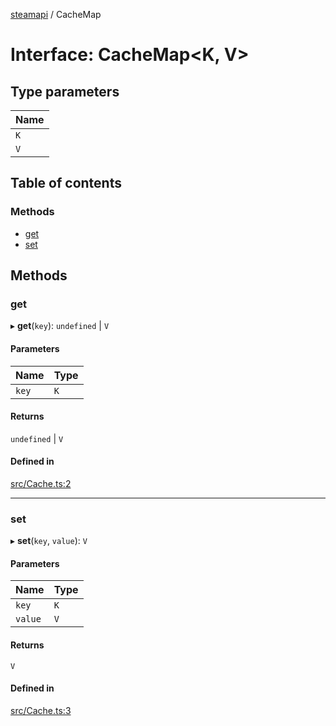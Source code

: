 [steamapi](../README.md) / CacheMap

# Interface: CacheMap\<K, V\>

## Type parameters

| Name |
| :------ |
| `K` |
| `V` |

## Table of contents

### Methods

- [get](CacheMap.md#get)
- [set](CacheMap.md#set)

## Methods

### get

▸ **get**(`key`): `undefined` \| `V`

#### Parameters

| Name | Type |
| :------ | :------ |
| `key` | `K` |

#### Returns

`undefined` \| `V`

#### Defined in

[src/Cache.ts:2](https://github.com/xDimGG/node-steamapi/blob/b7dfdb7/src/Cache.ts#L2)

___

### set

▸ **set**(`key`, `value`): `V`

#### Parameters

| Name | Type |
| :------ | :------ |
| `key` | `K` |
| `value` | `V` |

#### Returns

`V`

#### Defined in

[src/Cache.ts:3](https://github.com/xDimGG/node-steamapi/blob/b7dfdb7/src/Cache.ts#L3)
